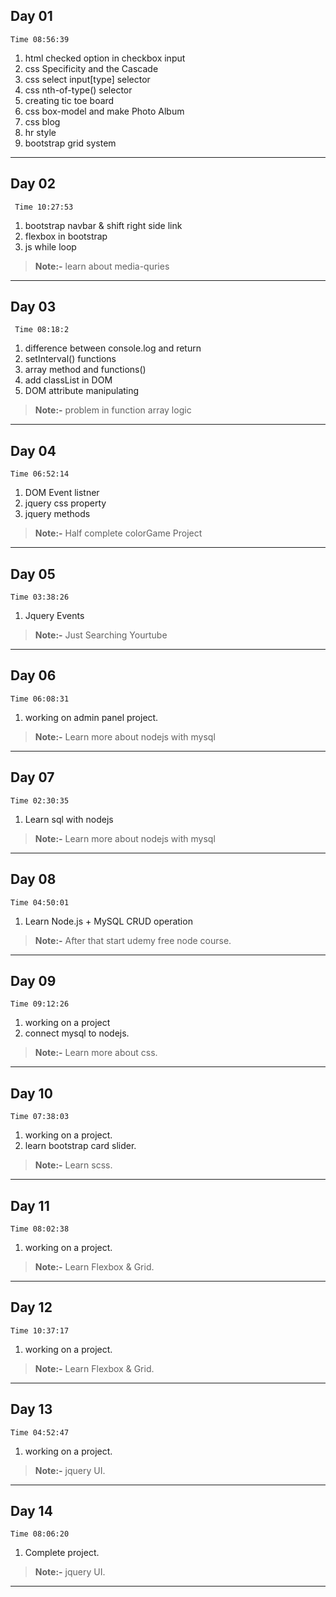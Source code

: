 ## Day 01
```
Time 08:56:39
```
1. html checked option in checkbox input 
2. css  Specificity and the Cascade
3. css select input[type] selector
4. css nth-of-type() selector
5. creating tic toe board
6. css box-model and make Photo Album
7. css blog
8. hr style
9. bootstrap grid system
---

## Day 02 
```
 Time 10:27:53
 ```
1. bootstrap navbar & shift right side link
2. flexbox in bootstrap
3. js while loop
>**Note:-** learn about media-quries
---

## Day 03  
```
 Time 08:18:2 
 ```
1. difference between console.log and return
2. setInterval() functions
3. array method and functions()
4. add classList in DOM
5. DOM attribute manipulating
>**Note:-** problem in function array logic
---

## Day 04
```
Time 06:52:14
```
1. DOM Event listner
2. jquery css property
3. jquery methods
>**Note:-** Half complete colorGame Project
---

## Day 05
```
Time 03:38:26
```
1. Jquery Events
>**Note:-** Just Searching Yourtube
---

## Day 06
```
Time 06:08:31
```
1. working on admin panel project.
>**Note:-** Learn more about nodejs with mysql
---

## Day 07
```
Time 02:30:35
```
1. Learn sql with nodejs
>**Note:-** Learn more about nodejs with mysql
---

## Day 08
```
Time 04:50:01
```
1. Learn Node.js + MySQL CRUD operation
>**Note:-** After that start udemy free node course.
---
## Day 09
```
Time 09:12:26
```
1. working on a project
2. connect mysql to nodejs.
>**Note:-** Learn more about css.
---

## Day 10
```
Time 07:38:03
```
1. working on a project.
2. learn bootstrap card slider.
>**Note:-** Learn scss.
---

## Day 11
```
Time 08:02:38
```
1. working on a project.
>**Note:-** Learn Flexbox & Grid.
---

## Day 12
```
Time 10:37:17
```
1. working on a project.
>**Note:-** Learn Flexbox & Grid.
---

## Day 13
```
Time 04:52:47
```
1. working on a project.
>**Note:-** jquery UI.
---

## Day 14
```
Time 08:06:20
```
1. Complete project.
>**Note:-** jquery UI.
---